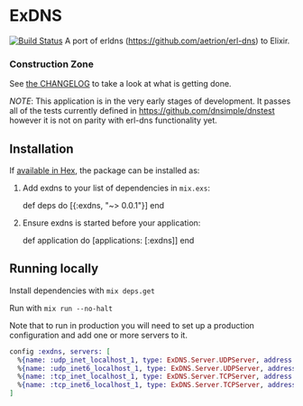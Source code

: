 # ExDNS

[![Build Status](https://api.travis-ci.org/dnsimple/exdns.svg?branch=master)](https://travis-ci.org/dnsimple/exdns/)
A port of erldns (https://github.com/aetrion/erl-dns) to Elixir.

### Construction Zone

See [the CHANGELOG](CHANGELOG) to take a look at what is getting done.

*NOTE*: This application is in the very early stages of development. It passes all of the tests currently defined in https://github.com/dnsimple/dnstest however it is not on parity with erl-dns functionality yet.

## Installation

If [available in Hex](https://hex.pm/docs/publish), the package can be installed as:

  1. Add exdns to your list of dependencies in `mix.exs`:

        def deps do
          [{:exdns, "~> 0.0.1"}]
        end

  2. Ensure exdns is started before your application:

        def application do
          [applications: [:exdns]]
        end

## Running locally

Install dependencies with `mix deps.get`

Run with `mix run --no-halt`

Note that to run in production you will need to set up a production configuration
and add one or more servers to it.

```Elixir
config :exdns, servers: [
  %{name: :udp_inet_localhost_1, type: ExDNS.Server.UDPServer, address: "127.0.0.1", port: 8053, family: :inet},
  %{name: :udp_inet6_localhost_1, type: ExDNS.Server.UDPServer, address: "::1", port: 8053, family: :inet6},
  %{name: :tcp_inet_localhost_1, type: ExDNS.Server.TCPServer, address: "127.0.0.1", port: 8053, family: :inet},
  %{name: :tcp_inet6_localhost_1, type: ExDNS.Server.TCPServer, address: "::1", port: 8053, family: :inet6}
]
```
